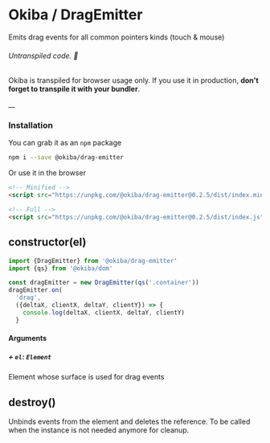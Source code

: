 

# Okiba / DragEmitter
Emits drag events for all common pointers kinds (touch & mouse)


###### Untranspiled code. 🛑

Okiba is transpiled for browser usage only. If you use it in production, **don't forget to transpile it with your bundler**.

__



### Installation

You can grab it as an `npm` package
```bash
npm i --save @okiba/drag-emitter
```

Or use it in the browser
```html
<!-- Minified -->
<script src="https://unpkg.com/@okiba/drag-emitter@0.2.5/dist/index.min.js"></script>

<!-- Full -->
<script src="https://unpkg.com/@okiba/drag-emitter@0.2.5/dist/index.js"></script>
```




## constructor(el)








```javascript
import {DragEmitter} from '@okiba/drag-emitter'
import {qs} from '@okiba/dom'

const dragEmitter = new DragEmitter(qs('.container'))
dragEmitter.on(
  'drag',
  ({deltaX, clientX, deltaY, clientY}) => {
    console.log(deltaX, clientX, deltaY, clientY)
  }
```




#### Arguments


##### + `el`: `Element`

Element whose surface is used for drag events





## destroy()


Unbinds events from the element and deletes the reference.
To be called when the instance is not needed anymore for cleanup.






